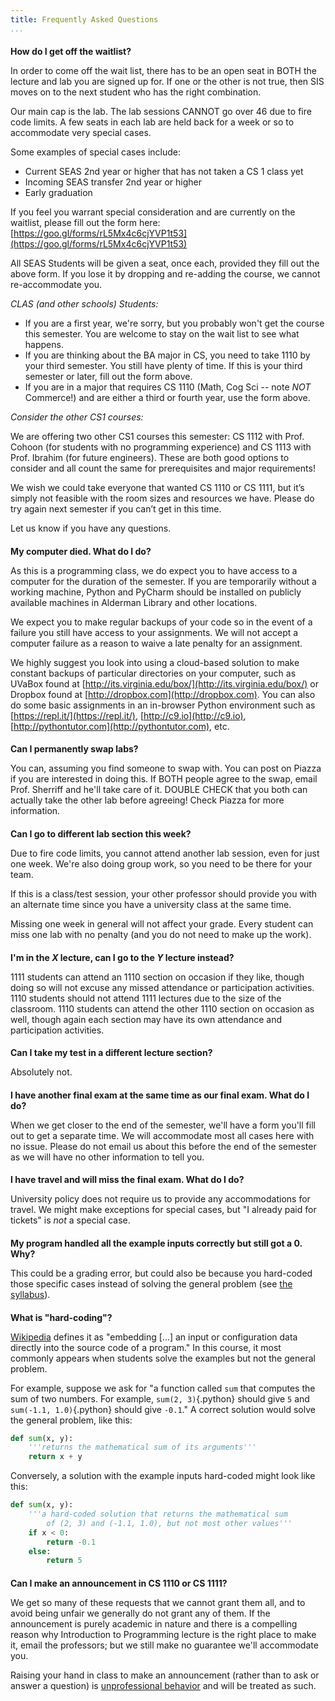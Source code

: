 ```yaml
---
title: Frequently Asked Questions
...
```


<style>h1 { font-size:1em; border: none; }</style>


# How do I get off the waitlist?

In order to come off the wait list, there has to be an open seat in BOTH the lecture and lab you are signed up for. If one or the other is not true, then SIS moves on to the next student who has the right combination.

Our main cap is the lab. The lab sessions CANNOT go over 46 due to fire code limits. A few seats in each lab are held back for a week or so to accommodate very special cases.

Some examples of special cases include:

-   Current SEAS 2nd year or higher that has not taken a CS 1 class yet
-   Incoming SEAS transfer 2nd year or higher
-   Early graduation

If you feel you warrant special consideration and are currently on the waitlist, please fill out the form here: [https://goo.gl/forms/rL5Mx4c6cjYVP1t53](https://goo.gl/forms/rL5Mx4c6cjYVP1t53)

All SEAS Students will be given a seat, once each, provided they fill out the above form.  If you lose it by dropping and re-adding the course, we cannot re-accommodate you.


*CLAS (and other schools) Students:*

- If you are a first year, we're sorry, but you probably won't get the course this semester. You are welcome to stay on the wait list to see what happens.
- If you are thinking about the BA major in CS, you need to take 1110 by your third semester. You still have plenty of time. If this is your third semester or later, fill out the form above.
- If you are in a major that requires CS 1110 (Math, Cog Sci -- note *NOT* Commerce!) and are either a third or fourth year, use the form above.

*Consider the other CS1 courses:*

We are offering two other CS1 courses this semester: CS 1112 with Prof. Cohoon (for students with no programming experience) and CS 1113 with Prof. Ibrahim (for future engineers). These are both good options to consider and all count the same for prerequisites and major requirements!

We wish we could take everyone that wanted CS 1110 or CS 1111, but it’s simply not feasible with the room sizes and resources we have. Please do try again next semester if you can’t get in this time.

Let us know if you have any questions.
    

# My computer died. What do I do?

As this is a programming class, we do expect you to have access to a computer for the duration of the semester.
If you are temporarily without a working machine, Python and PyCharm should be installed on publicly available machines in Alderman Library and other locations.

We expect you to make regular backups of your code so in the event of a failure you still have access to your assignments.
We will not accept a computer failure as a reason to waive a late penalty for an assignment.

We highly suggest you look into using a cloud-based solution to make constant backups of particular directories on your computer, such as UVaBox found at [http://its.virginia.edu/box/](http://its.virginia.edu/box/) or Dropbox found at [http://dropbox.com](http://dropbox.com).
You can also do some basic assignments in an in-browser Python environment such as 
[https://repl.it/](https://repl.it/), [http://c9.io](http://c9.io), [http://pythontutor.com](http://pythontutor.com), etc.


# Can I permanently swap labs?

You can, assuming you find someone to swap with.
You can post on Piazza if you are interested in doing this.
If BOTH people agree to the swap, email Prof. Sherriff and he'll take care of it.
DOUBLE CHECK that you both can actually take the other lab before agreeing! Check Piazza for more information.


# Can I go to different lab section this week?

Due to fire code limits, you cannot attend another lab session, even for just one week.
We're also doing group work, so you need to be there for your team.

If this is a class/test session, your other professor should provide you with an alternate time since you have a university class at the same time.

Missing one week in general will not affect your grade. Every student can miss one lab with no penalty (and you do not need to make up the work).


# I'm in the *X* lecture, can I go to the *Y* lecture instead?

1111 students can attend an 1110 section on occasion if they like, though doing so will not excuse any missed attendance or participation activities.
1110 students should not attend 1111 lectures due to the size of the classroom.
1110 students can attend the other 1110 section on occasion as well, though again each section may have its own attendance and participation activities.


# Can I take my test in a different lecture section?

Absolutely not.

# I have another final exam at the same time as our final exam. What do I do?

When we get closer to the end of the semester, we'll have a form you'll fill out to get a separate time. We will accommodate most all cases here with no issue. Please do not email us about this before the end of the semester as we will have no other information to tell you.


# I have travel and will miss the final exam. What do I do?

University policy does not require us to provide any accommodations for travel.
We might make exceptions for special cases, but "I already paid for tickets" is *not* a special case.


# My program handled all the example inputs correctly but still got a 0.  Why?

This could be a grading error, but could also be because you hard-coded those specific cases instead of solving the general problem (see [the syllabus](syllabus.html#generality-of-solutions)).

# What is "hard-coding"?

[Wikipedia](https://en.wikipedia.org/wiki/Hard_coding) defines it as "embedding [...] an input or configuration data directly into the source code of a program."
In this course, it most commonly appears when students solve the examples but not the general problem.

For example, suppose we ask for "a function called `sum` that computes the sum of two numbers.  For example, `sum(2, 3)`{.python} should give `5` and `sum(-1.1, 1.0)`{.python} should give `-0.1`."
A correct solution would solve the general problem, like this:

````python
def sum(x, y):
    '''returns the mathematical sum of its arguments'''
    return x + y
````

Conversely, a solution with the example inputs hard-coded might look like this:

````python
def sum(x, y):
    '''a hard-coded solution that returns the mathematical sum 
        of (2, 3) and (-1.1, 1.0), but not most other values'''
    if x < 0: 
        return -0.1
    else:
        return 5
````


# Can I make an announcement in CS 1110 or CS 1111?

We get so many of these requests that we cannot grant them all, and to avoid being unfair we generally do not grant any of them.
If the announcement is purely academic in nature and there is a compelling reason why Introduction to Programming lecture is the right place to make it, email the professors; but we still make no guarantee we'll accommodate you.

Raising your hand in class to make an announcement (rather than to ask or answer a question) is [unprofessional behavior](syllabus.html#professionalism) and will be treated as such.
